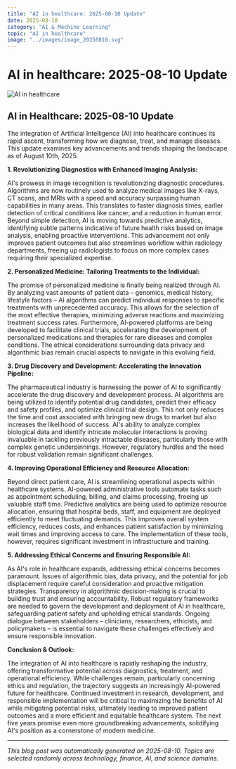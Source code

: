 ```yaml
---
title: "AI in healthcare: 2025-08-10 Update"
date: 2025-08-10
category: "AI & Machine Learning"
topic: "AI in healthcare"
image: "../images/image_20250810.svg"
---
```


# AI in healthcare: 2025-08-10 Update

![AI in healthcare](../images/image_20250810.svg)

## AI in Healthcare: 2025-08-10 Update

The integration of Artificial Intelligence (AI) into healthcare continues its rapid ascent, transforming how we diagnose, treat, and manage diseases. This update examines key advancements and trends shaping the landscape as of August 10th, 2025.

**1.  Revolutionizing Diagnostics with Enhanced Imaging Analysis:**

AI's prowess in image recognition is revolutionizing diagnostic procedures.  Algorithms are now routinely used to analyze medical images like X-rays, CT scans, and MRIs with a speed and accuracy surpassing human capabilities in many areas.  This translates to faster diagnosis times, earlier detection of critical conditions like cancer, and a reduction in human error.  Beyond simple detection, AI is moving towards predictive analytics, identifying subtle patterns indicative of future health risks based on image analysis, enabling proactive interventions. This advancement not only improves patient outcomes but also streamlines workflow within radiology departments, freeing up radiologists to focus on more complex cases requiring their specialized expertise.


**2.  Personalized Medicine: Tailoring Treatments to the Individual:**

The promise of personalized medicine is finally being realized through AI.  By analyzing vast amounts of patient data – genomics, medical history, lifestyle factors – AI algorithms can predict individual responses to specific treatments with unprecedented accuracy. This allows for the selection of the most effective therapies, minimizing adverse reactions and maximizing treatment success rates.  Furthermore, AI-powered platforms are being developed to facilitate clinical trials, accelerating the development of personalized medications and therapies for rare diseases and complex conditions.  The ethical considerations surrounding data privacy and algorithmic bias remain crucial aspects to navigate in this evolving field.


**3.  Drug Discovery and Development: Accelerating the Innovation Pipeline:**

The pharmaceutical industry is harnessing the power of AI to significantly accelerate the drug discovery and development process. AI algorithms are being utilized to identify potential drug candidates, predict their efficacy and safety profiles, and optimize clinical trial design.  This not only reduces the time and cost associated with bringing new drugs to market but also increases the likelihood of success.  AI's ability to analyze complex biological data and identify intricate molecular interactions is proving invaluable in tackling previously intractable diseases, particularly those with complex genetic underpinnings.  However, regulatory hurdles and the need for robust validation remain significant challenges.


**4.  Improving Operational Efficiency and Resource Allocation:**

Beyond direct patient care, AI is streamlining operational aspects within healthcare systems.  AI-powered administrative tools automate tasks such as appointment scheduling, billing, and claims processing, freeing up valuable staff time.  Predictive analytics are being used to optimize resource allocation, ensuring that hospital beds, staff, and equipment are deployed efficiently to meet fluctuating demands.  This improves overall system efficiency, reduces costs, and enhances patient satisfaction by minimizing wait times and improving access to care. The implementation of these tools, however, requires significant investment in infrastructure and training.


**5.  Addressing Ethical Concerns and Ensuring Responsible AI:**

As AI's role in healthcare expands, addressing ethical concerns becomes paramount.  Issues of algorithmic bias, data privacy, and the potential for job displacement require careful consideration and proactive mitigation strategies.  Transparency in algorithmic decision-making is crucial to building trust and ensuring accountability.  Robust regulatory frameworks are needed to govern the development and deployment of AI in healthcare, safeguarding patient safety and upholding ethical standards.  Ongoing dialogue between stakeholders – clinicians, researchers, ethicists, and policymakers – is essential to navigate these challenges effectively and ensure responsible innovation.


**Conclusion & Outlook:**

The integration of AI into healthcare is rapidly reshaping the industry, offering transformative potential across diagnostics, treatment, and operational efficiency. While challenges remain, particularly concerning ethics and regulation, the trajectory suggests an increasingly AI-powered future for healthcare.  Continued investment in research, development, and responsible implementation will be critical to maximizing the benefits of AI while mitigating potential risks, ultimately leading to improved patient outcomes and a more efficient and equitable healthcare system.  The next five years promise even more groundbreaking advancements, solidifying AI's position as a cornerstone of modern medicine.


---
*This blog post was automatically generated on 2025-08-10. Topics are selected randomly across technology, finance, AI, and science domains.*
